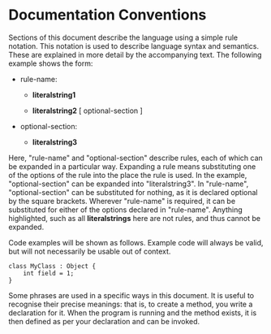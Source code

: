 # Documentation Conventions
Sections of this document describe the language using a simple rule notation. This notation is used to describe language syntax and semantics. These are explained in more detail by the accompanying text. The following example shows the form:

-   rule-name:

    -   **literalstring1**

    -    **literalstring2** [ optional-section ]

-   optional-section:

    -   **literalstring3**

Here, "rule-name" and "optional-section" describe rules, each of which can be expanded in a particular way. Expanding a rule means substituting one of the options of the rule into the place the rule is used. In the example, "optional-section" can be expanded into "literalstring3". In "rule-name", "optional-section" can be substituted for nothing, as it is declared optional by the square brackets. Wherever "rule-name" is required, it can be substituted for either of the options declared in "rule-name". Anything highlighted, such as all **literalstrings** here are not rules, and thus cannot be expanded. 

Code examples will be shown as follows. Example code will always be valid, but will not necessarily be usable out of context.

```vala
class MyClass : Object {
	int field = 1;
}
```
Some phrases are used in a specific ways in this document. It is useful to recognise their precise meanings: that is, to create a method, you write a declaration for it. When the program is running and the method exists, it is then defined as per your declaration and can be invoked.